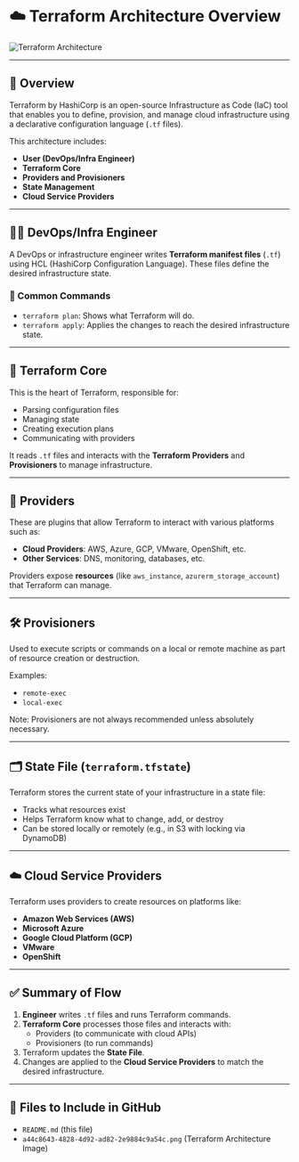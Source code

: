 # ☁️ Terraform Architecture Overview

![Terraform Architecture](../diagrams/terraform-arch.png)

---

## 📌 Overview

Terraform by HashiCorp is an open-source Infrastructure as Code (IaC) tool that enables you to define, provision, and manage cloud infrastructure using a declarative configuration language (`.tf` files).

This architecture includes:

- **User (DevOps/Infra Engineer)**
- **Terraform Core**
- **Providers and Provisioners**
- **State Management**
- **Cloud Service Providers**

---

## 👨‍💻 DevOps/Infra Engineer

A DevOps or infrastructure engineer writes **Terraform manifest files** (`.tf`) using HCL (HashiCorp Configuration Language). These files define the desired infrastructure state.

### 🔹 Common Commands

- `terraform plan`: Shows what Terraform will do.
- `terraform apply`: Applies the changes to reach the desired infrastructure state.

---

## 🧠 Terraform Core

This is the heart of Terraform, responsible for:

- Parsing configuration files
- Managing state
- Creating execution plans
- Communicating with providers

It reads `.tf` files and interacts with the **Terraform Providers** and **Provisioners** to manage infrastructure.

---

## 🧩 Providers

These are plugins that allow Terraform to interact with various platforms such as:

- **Cloud Providers**: AWS, Azure, GCP, VMware, OpenShift, etc.
- **Other Services**: DNS, monitoring, databases, etc.

Providers expose **resources** (like `aws_instance`, `azurerm_storage_account`) that Terraform can manage.

---

## 🛠️ Provisioners

Used to execute scripts or commands on a local or remote machine as part of resource creation or destruction.

Examples:
- `remote-exec`
- `local-exec`

Note: Provisioners are not always recommended unless absolutely necessary.

---

## 🗂️ State File (`terraform.tfstate`)

Terraform stores the current state of your infrastructure in a state file:
- Tracks what resources exist
- Helps Terraform know what to change, add, or destroy
- Can be stored locally or remotely (e.g., in S3 with locking via DynamoDB)

---

## ☁️ Cloud Service Providers

Terraform uses providers to create resources on platforms like:

- **Amazon Web Services (AWS)**
- **Microsoft Azure**
- **Google Cloud Platform (GCP)**
- **VMware**
- **OpenShift**

---

## ✅ Summary of Flow

1. **Engineer** writes `.tf` files and runs Terraform commands.
2. **Terraform Core** processes those files and interacts with:
   - Providers (to communicate with cloud APIs)
   - Provisioners (to run commands)
3. Terraform updates the **State File**.
4. Changes are applied to the **Cloud Service Providers** to match the desired infrastructure.

---

## 📂 Files to Include in GitHub

- `README.md` (this file)
- `a44c8643-4828-4d92-ad82-2e9884c9a54c.png` (Terraform Architecture Image)
